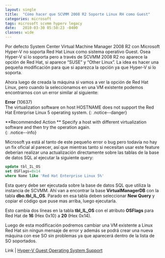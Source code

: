 ```yaml
---
layout: single
title:  "Cómo hacer que SCVMM 2008 R2 Soporte Linux RH como Guest"
categories: microsoft 
tags: microsoft scvmm hyperv legacy
date:   2010-03-30 05:50:23 -0400
classes: wide
---
```

Por defecto System Center Virtual Machine Manager 2008 R2 con Microsoft Hyper-V no soporta Red Hat Linux como sistema operativo Guest. Osea Hyper-V si lo soporta pero a través de SCVMM 2008 R2 no aparece la opción de Red Hat, si aparece “SUSE” y “Other Linux”. La idea es hacer una pequeña modificación para que si aparezca la opción ya que Hyper-V si lo soporta.  
  
Ahora luego de creada la máquina si vamos a ver la opción de Red Hat Linux, pero cuando la seleccionamos en una VM existente podemos encontrarnos con un error similar al siguiente:  
  
**Error**  (10637)  
The virtualization software on host HOSTNAME does not support the Red Hat Enterprise Linux 5 operating system. 
{: .notice--danger}
 
**Recommended Action **
Specify a host with different virtualization software and then try the operation again.  
{: .notice--info}

Microsoft ya está al tanto de este pequeño error o bug pero todavía no hay un fix oficial al parecer, así que mientras tanto si necesitan usar este feature deberían realizar una actualización directamente sobre las tablas de la base de datos SQL al ejecutar la siguiente query:

```sql
update tbl_IL_OS
set OSFlags=0x14
where Name like 'Red Hat Enterprise Linux 5%'
```
Esta query debe ser ejecutada sobre la base de datos SQL que utiliza la instancia de SCVMM. Ahí van a encontrar la base **VirtualManagerDB** con la tabla **dbo.tbl_IL_OS**. Parado en esa tabla deben seleccionar **New Query** y copiar el código que puse mas arriba, luego ejecutarla. 

Esto cambia dos líneas en la tabla **tbl_IL_OS** con el atributo **OSFlags** para Red Hat de **16** (Hex 0x10) a **20** (Hex 0x14).  

Luego de esta modificación podremos cambiar una VM existente a Linux Red Hat sin ningun mensaje de error y además se podrá crear una nueva máquina con ese SO sin problemas ya que aparecerá dentro de la lista de SO soportados.

Link | [Hyper-V Guest Operating System Support](http://technet.microsoft.com/en-us/library/cc794868%28WS.10%29.aspx)